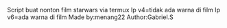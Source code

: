 Script buat nonton film starwars via termux
Ip v4=tidak ada warna di film
Ip v6=ada warna di film
Made by:menang22
Author:Gabriel.S

